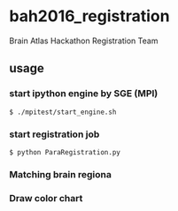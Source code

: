 # bah2016_registration
Brain Atlas Hackathon Registration Team

## usage
### start ipython engine by SGE (MPI)
```
$ ./mpitest/start_engine.sh
```

### start registration job
```
$ python ParaRegistration.py

```

### Matching brain regiona

### Draw color chart
